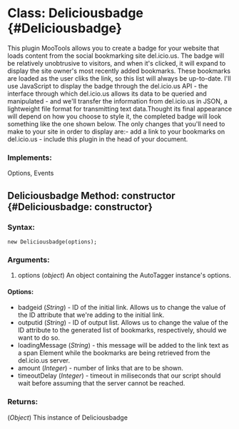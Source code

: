 Class: Deliciousbadge {#Deliciousbadge}
=========================================================

This plugin MooTools allows you to create a badge for your website that loads content from the social bookmarking site del.icio.us. The badge will be relatively unobtrusive to visitors, 
and when it's clicked, it will expand to display the site owner's most recently added bookmarks. These bookmarks are loaded as the user cliks the link, so this list will always be up-to-date.
I'll use JavaScript to display the badge through the del.icio.us API - the interface through which del.icio.us allows its data to be queried and manipulated - and
we'll transfer the information from del.icio.us in JSON, a lightweight file format for transmitting text data.Thought its final appearance will depend on how you choose to style it, the completed badge will look something
like the one shown below. The only changes that you'll need to make to your site in order to display are:- add a link to your bookmarks on del.icio.us - include this plugin in the head of your document.

### Implements:

Options, Events

Deliciousbadge Method: constructor {#Deliciousbadge: constructor}
----------------------------------------------------------------------------------

### Syntax:

    new Deliciousbadge(options);

### Arguments:

1. options (*object*) An object containing the AutoTagger instance's options.


#### Options:

- badgeid (*String*)        - ID of the initial link. Allows us to change the value of the ID attribute that we're adding to the initial link.
- outputid (*String*)       - ID of output list. Allows us to change the value of the ID attribute to the generated list of bookmarks, respectively, should we want to do so.
- loadingMessage (*String*) - this message will be added to the link text as a  span Element while the bookmarks are being retrieved from the del.icio.us server. 
- amount (*Integer*)        - number of links that are to be shown.
- timeoutDelay (*Integer*)  - timeout in miliseconds that our script should wait before assuming that the server cannot be reached.


### Returns:

(*Object*) This instance of Deliciousbadge
